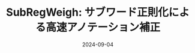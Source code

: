 ---
title: "SubRegWeigh: サブワード正則化による高速アノテーション補正"
authors: <b>辻 航平</b>, 平岡 達也, 鄭 育昌, 岩倉 友哉
collection: publications
category: presentations
date: 2024-09-04
venue: '第19回NLP若手の会シンポジウム'
paperurl: 
en: 
award: 
---